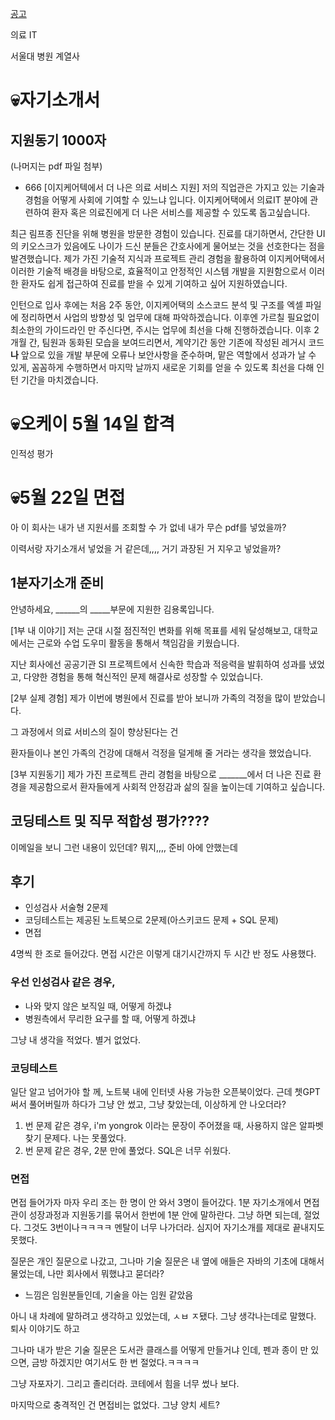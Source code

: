 
[공고](https://www.jobkorea.co.kr/Recruit/GI_Read/44490489?Oem_Code=C1&sc=7)

의료 IT

서울대 병원 계열사


# 💀자기소개서
## 지원동기 1000자
(나머지는 pdf 파일 첨부)

- 666
[이지케어텍에서 더 나은 의료 서비스 지원]
저의 직업관은 가지고 있는 기술과 경험을 어떻게 사회에 기여할 수 있느냐 입니다. 이지케어택에서 의료IT 분야에 관련하여 환자 혹은 의료진에게 더 나은 서비스를 제공할 수 있도록 돕고싶습니다.

최근 림프종 진단을 위해 병원을 방문한 경험이 있습니다. 진료를 대기하면서, 간단한 UI의 키오스크가 있음에도 나이가 드신 분들은 간호사에게 물어보는 것을 선호한다는 점을 발견했습니다. 제가 가진 기술적 지식과 프로젝트 관리 경험을 활용하여 이지케어택에서 이러한 기술적 배경을 바탕으로, 효율적이고 안정적인 시스템 개발을 지원함으로서 이러한 환자도 쉽게 접근하여 진료를 받을 수 있게 기여하고 싶어 지원하였습니다.

인턴으로 입사 후에는 처음 2주 동안, 이지케어택의 소스코드 분석 및 구조를 엑셀 파일에 정리하면서 사업의 방향성 및 업무에 대해 파악하겠습니다. 이후엔 가르칠 필요없이 최소한의 가이드라인 만 주신다면, 주시는 업무에 최선을 다해 진행하겠습니다.
이후 2개월 간, 팀원과 동화된 모습을 보여드리면서, 계약기간 동안 기존에 작성된 레거시 코드**나** 앞으로 있을 개발 부문에 오류나 보안사항을 준수하며, 맡은 역할에서 성과가 날 수 있게, 꼼꼼하게 수행하면서 마지막 날까지 새로운 기회를 얻을 수 있도록 최선을 다해 인턴 기간을 마치겠습니다.


# 💀오케이 5월 14일 합격
인적성 평가

# 💀5월 22일 면접
아 이 회사는 내가 낸 지원서를 조회할 수 가 없네
내가 무슨 pdf를 넣었을까?

이력서랑 자기소개서 넣었을 거 같은데,,,, 거기 과장된 거 지우고 넣었을까?



## 1분자기소개 준비
안녕하세요, ______의 _____부문에 지원한 김용록입니다. 

[1부 내 이야기]
저는 군대 시절 점진적인 변화를 위해 목표를 세워 달성해보고, 
대학교에서는 근로와 수업 도우미 
활동을 통해서 책임감을 키웠습니다.

지난 회사에선 공공기관 SI 프로젝트에서 신속한 학습과 적응력을 발휘하여 성과를 냈었고,
다양한 경험을 통해 혁신적인 문제 해결사로 성장할 수 있었습니다. 


[2부 실제 경험]
제가 이번에 병원에서 진료를 받아 보니까
가족의 걱정을 많이 받았습니다.

그 과정에서 의료 서비스의 질이 향상된다는 건

환자들이나 본인 가족의 
건강에 대해서 걱정을 덜게해 줄 거라는 생각을 했었습니다.


[3부 지원동기]
제가 가진 프로젝트 관리 경험을 바탕으로 _______에서 더 나은 진료 환경을 제공함으로서 
환자들에게 사회적 안정감과 삶의 질을 높이는데 기여하고 싶습니다.


## 코딩테스트 및 직무 적합성 평가????
이메일을 보니 그런 내용이 있던데?
뭐지,,,, 준비 아에 안했는데


## 후기
- 인성검사 서술형 2문제
- 코딩테스트는 제공된 노트북으로 2문제(아스키코드 문제 + SQL 문제)
- 면접

4명씩 한 조로 들어갔다.
면접 시간은 이렇게 대기시간까지 두 시간 반 정도 사용했다.

### 우선 인성검사 같은 경우,

- 나와 맞지 않은 보직일 때, 어떻게 하겠냐
- 병원측에서 무리한 요구를 할 때, 어떻게 하겠냐

그냥 내 생각을 적었다. 별거 없었다.

### 코딩테스트
일단 알고 넘어가야 할 께, 노트북 내에 인터넷 사용 가능한 오픈북이었다. 근데 쳇GPT 써서 풀어버릴까 하다가 그냥 안 썼고, 그냥 찾았는데, 이상하게 안 나오더라?

1. 번 문제 같은 경우, i'm yongrok 이라는 문장이 주어졌을 때, 사용하지 않은 알파벳 찾기 문제다. 나는 못풀었다.
2. 번 문제 같은 경우, 2분 만에 풀었다. SQL은 너무 쉬웠다.


### 면접
면접 들어가자 마자 우리 조는 한 명이 안 와서 3명이 들어갔다. 1분 자기소개에서 면접관이 성장과정과 지원동기를 묶어서 한번에 1분 안에 말하란다. 그냥 하면 되는데, 절었다. 그것도 3번이나ㅋㅋㅋㅋ 멘탈이 너무 나가더라. 심지어 자기소개를 제대로 끝내지도 못했다.

질문은 개인 질문으로 나갔고, 그나마 기술 질문은 내 옆에 애들은 자바의 기초에 대해서 물었는데, 나만 회사에서 뭐했냐고 묻더라?

- 느낌은 임원분들인데, 기술을 아는 임원 같았음

아니 내 차례에 말하려고 생각하고 있었는데, ㅅㅂ ㅈ됐다. 그냥 생각나는데로 말했다. 
퇴사 이야기도 하고 

그나마 내가 받은 기술 질문은 도서관 클래스를 어떻게 만들거냐 인데, 펜과 종이 만 있으면, 금방 하겠지만 여기서도 한 번 절었다.ㅋㅋㅋㅋ

그냥 자포자기. 그리고 졸리더라. 코테에서 힘을 너무 썼나 보다.

마지막으로 충격적인 건 면접비는 없었다. 그냥 양치 세트?